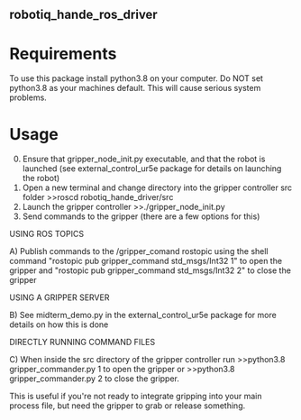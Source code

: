 ## robotiq_hande_ros_driver
# Requirements
To use this package install python3.8 on your computer. Do NOT set python3.8 as your machines default. This will cause serious system problems.

# Usage
0. Ensure that gripper_node_init.py executable, and that the robot is launched (see external_control_ur5e package for details on launching the robot)
1. Open a new terminal and change directory into the gripper controller src folder >>roscd robotiq_hande_driver/src
2. Launch the gripper controller >>./gripper_node_init.py
3. Send commands to the gripper (there are a few options for this)

USING ROS TOPICS 

A) Publish commands to the /gripper_comand rostopic using the shell command "rostopic pub gripper_command std_msgs/Int32 1" to open the gripper and "rostopic pub gripper_command std_msgs/Int32 2" to close the gripper

USING A GRIPPER SERVER

B) See midterm_demo.py in the external_control_ur5e package for more details on how this is done

DIRECTLY RUNNING COMMAND FILES

C) When inside the src directory of the gripper controller run >>python3.8 gripper_commander.py 1 to open the gripper or >>python3.8 gripper_commander.py 2 to close the gripper.

This is useful if you're not ready to integrate gripping into your main process file, but need the gripper to grab or release something. 
